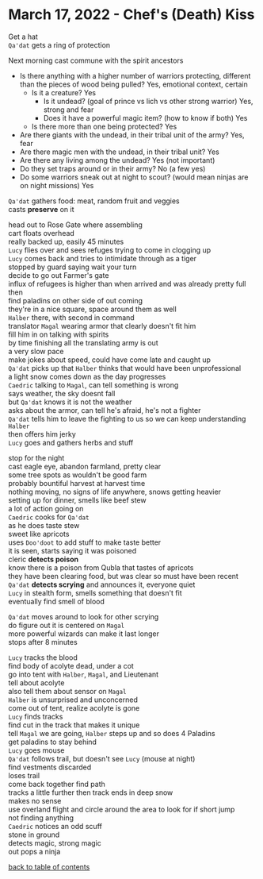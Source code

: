 # March 17, 2022 - Chef's (Death) Kiss

Get a hat  
`Qa'dat` gets a ring of protection  

Next morning cast commune with the spirit ancestors  
- Is there anything with a higher number of warriors protecting, different than the pieces of wood being pulled? Yes, emotional context, certain
    - Is it a creature? Yes
        - Is it undead? (goal of prince vs lich vs other strong warrior) Yes, strong and fear
        - Does it have a powerful magic item? (how to know if both) Yes
    - Is there more than one being protected? Yes
- Are there giants with the undead, in their tribal unit of the army? Yes, fear
- Are there magic men with the undead, in their tribal unit? Yes
- Are there any living among the undead? Yes (not important)
- Do they set traps around or in their army? No (a few yes) 
- Do some warriors sneak out at night to scout? (would mean ninjas are on night missions) Yes  

`Qa'dat` gathers food: meat, random fruit and veggies  
casts **preserve** on it  

head out to Rose Gate where assembling  
cart floats overhead  
really backed up, easily 45 minutes  
`Lucy` flies over and sees refuges trying to come in clogging up  
`Lucy` comes back and tries to intimidate through as a tiger  
stopped by guard saying wait your turn  
decide to go out Farmer's gate  
influx of refugees is higher than when arrived and was already pretty full then  
find paladins on other side of out coming  
they're in a nice square, space around them as well  
`Halber` there, with second in command  
translator `Magal` wearing armor that clearly doesn't fit him  
fill him in on talking with spirits  
by time finishing all the translating army is out  
a very slow pace  
make jokes about speed, could have come late and caught up  
`Qa'dat` picks up that `Halber` thinks that would have been unprofessional  
a light snow comes down as the day progresses  
`Caedric` talking to `Magal`, can tell something is wrong  
says weather, the sky doesnt fall   
but `Qa'dat` knows it is not the weather  
asks about the armor, can tell he's afraid, he's not a fighter  
`Qa'dat` tells him to leave the fighting to us so we can keep understanding `Halber`  
then offers him jerky  
`Lucy` goes and gathers herbs and stuff  

stop for the night  
cast eagle eye, abandon farmland, pretty clear  
some tree spots as wouldn't be good farm  
probably bountiful harvest at harvest time  
nothing moving, no signs of life anywhere, snows getting heavier  
setting up for dinner, smells like beef stew  
a lot of action going on  
`Caedric` cooks for `Qa'dat`  
as he does taste stew  
sweet like apricots  
uses `Doo'doot` to add stuff to make taste better  
it is seen, starts saying it was poisoned  
cleric **detects poison**  
know there is a poison from Qubla that tastes of apricots  
they have been clearing food, but was clear so must have been recent  
`Qa'dat` **detects scrying** and announces it, everyone quiet  
`Lucy` in stealth form, smells something that doesn't fit  
eventually find smell of blood  

`Qa'dat` moves around to look for other scrying  
do figure out it is centered on `Magal`  
more powerful wizards can make it last longer   
stops after 8 minutes  

`Lucy` tracks the blood  
find body of acolyte dead, under a cot  
go into tent with `Halber`, `Magal`, and Lieutenant  
tell about acolyte  
also tell them about sensor on `Magal`  
`Halber` is unsurprised and unconcerned  
come out of tent, realize acolyte is gone  
`Lucy` finds tracks  
find cut in the track that makes it unique  
tell `Magal` we are going, `Halber` steps up and so does 4 Paladins  
get paladins to stay behind  
`Lucy` goes mouse  
`Qa'dat` follows trail, but doesn't see `Lucy` (mouse at night)  
find vestments discarded  
loses trail  
come back together find path  
tracks a little further then track ends in deep snow  
makes no sense  
use overland flight and circle around the area to look for if short jump  
not finding anything  
`Caedric` notices an odd scuff  
stone in ground  
detects magic, strong magic  
out pops a ninja  

[back to table of contents](/sessions/README.md)
